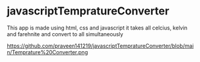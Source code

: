 # javascriptTempratureConverter
This app is made using html, css and javascript it takes all celcius, kelvin and farehnite and convert to all simultaneously

https://github.com/praveen141219/javascriptTempratureConverter/blob/main/Temprature%20Converter.png
